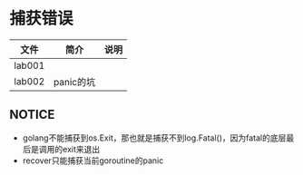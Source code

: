 # 捕获错误

|文件|简介|说明|
|---|---|---|
|lab001| | |
|lab002|panic的坑| |

## NOTICE
 - golang不能捕获到os.Exit，那也就是捕获不到log.Fatal()，因为fatal的底层最后是调用的exit来退出
 - recover只能捕获当前goroutine的panic